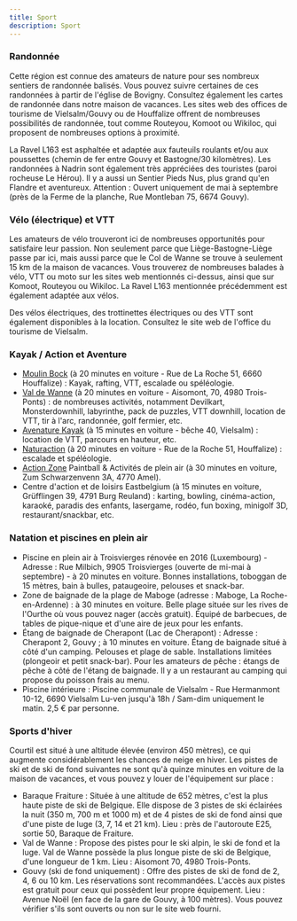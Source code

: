 ```yaml
---
title: Sport
description: Sport
---
```


### Randonnée

Cette région est connue des amateurs de nature pour ses nombreux sentiers de randonnée balisés. Vous pouvez suivre certaines de ces randonnées à partir de l'église de Bovigny. Consultez également les cartes de randonnée dans notre maison de vacances.
Les sites web des offices de tourisme de Vielsalm/Gouvy ou de Houffalize offrent de nombreuses possibilités de randonnée, tout comme Routeyou, Komoot ou Wikiloc, qui proposent de nombreuses options à proximité.

La Ravel L163 est asphaltée et adaptée aux fauteuils roulants et/ou aux poussettes (chemin de fer entre Gouvy et Bastogne/30 kilomètres).
Les randonnées à Nadrin sont également très appréciées des touristes (paroi rocheuse Le Hérou).
Il y a aussi un Sentier Pieds Nus, plus grand qu'en Flandre et aventureux. Attention : Ouvert uniquement de mai à septembre (près de la Ferme de la planche, Rue Montleban 75, 6674 Gouvy).

### Vélo (électrique) et VTT

Les amateurs de vélo trouveront ici de nombreuses opportunités pour satisfaire leur passion. Non seulement parce que Liège-Bastogne-Liège passe par ici, mais aussi parce que le Col de Wanne se trouve à seulement 15 km de la maison de vacances. Vous trouverez de nombreuses balades à vélo, VTT ou moto sur les sites web mentionnés ci-dessus, ainsi que sur Komoot, Routeyou ou Wikiloc. La Ravel L163 mentionnée précédemment est également adaptée aux vélos.

Des vélos électriques, des trottinettes électriques ou des VTT sont également disponibles à la location. Consultez le site web de l'office du tourisme de Vielsalm.

### Kayak / Action et Aventure

- [Moulin Bock](http://www.naturaction.com) (à 20 minutes en voiture - Rue de La Roche 51, 6660 Houffalize) : Kayak, rafting, VTT, escalade ou spéléologie.
- [Val de Wanne](https://www.levaldewanne.com) (à 20 minutes en voiture - Aisomont, 70, 4980 Trois-Ponts) : de nombreuses activités, notamment Devilkart, Monsterdownhill, labyrinthe, pack de puzzles, VTT downhill, location de VTT, tir à l'arc, randonnée, golf fermier, etc.
- [Avenature Kayak](https://www.avenature.be) (à 15 minutes en voiture - bêche 40, Vielsalm) : location de VTT, parcours en hauteur, etc.
- [Naturaction](https://www.naturaction.com) (à 20 minutes en voiture - Rue de la Roche 51, Houffalize) : escalade et spéléologie.
- [Action Zone](https://www.actionzone.be) Paintball & Activités de plein air (à 30 minutes en voiture, Zum Schwarzenvenn 3A, 4770 Amel).
- Centre d'action et de loisirs Eastbelgium (à 15 minutes en voiture, Grüfflingen 39, 4791 Burg Reuland) : karting, bowling, cinéma-action, karaoké, paradis des enfants, lasergame, rodéo, fun boxing, minigolf 3D, restaurant/snackbar, etc.

### Natation et piscines en plein air

- Piscine en plein air à Troisvierges rénovée en 2016 (Luxembourg) - Adresse : Rue Milbich, 9905 Troisvierges (ouverte de mi-mai à septembre) - à 20 minutes en voiture.
  Bonnes installations, toboggan de 15 mètres, bain à bulles, pataugeoire, pelouses et snack-bar.
- Zone de baignade de la plage de Maboge (adresse : Maboge, La Roche-en-Ardenne) : à 30 minutes en voiture. Belle plage située sur les rives de l'Ourthe où vous pouvez nager (accès gratuit). Équipé de
  barbecues, de tables de pique-nique et d'une aire de jeux pour les enfants.
- Étang de baignade de Cherapont (Lac de Cherapont) : Adresse : Cherapont 2, Gouvy ; à 10 minutes en voiture.
  Étang de baignade situé à côté d'un camping. Pelouses et plage de sable. Installations limitées
  (plongeoir et petit snack-bar). Pour les amateurs de pêche : étangs de pêche à côté de l'étang de baignade. Il y a un restaurant
  au camping qui propose du poisson frais au menu.
- Piscine intérieure : Piscine communale de Vielsalm - Rue Hermanmont 10-12, 6690 Vielsalm
  Lu-ven jusqu'à 18h / Sam-dim uniquement le matin. 2,5 € par personne.

### Sports d'hiver

Courtil est situé à une altitude élevée (environ 450 mètres), ce qui augmente considérablement les chances de neige en hiver. Les pistes de ski et de ski de fond suivantes ne sont qu'à quinze minutes en voiture de la maison de vacances, et vous pouvez y louer de l'équipement sur place :

- Baraque Fraiture : Située à une altitude de 652 mètres, c'est la plus haute piste de ski de Belgique. Elle dispose de 3 pistes de ski éclairées la nuit (350 m, 700 m et 1000 m) et de 4 pistes de ski de fond ainsi que d'une piste de luge (3, 7, 14 et 21 km). Lieu : près de l'autoroute E25, sortie 50, Baraque de Fraiture.
- Val de Wanne : Propose des pistes pour le ski alpin, le ski de fond et la luge. Val de Wanne possède la plus longue piste de ski de Belgique, d'une longueur de 1 km. Lieu : Aisomont 70, 4980 Trois-Ponts.
- Gouvy (ski de fond uniquement) : Offre des pistes de ski de fond de 2, 4, 6 ou 10 km. Les réservations sont recommandées. L'accès aux pistes est gratuit pour ceux qui possèdent leur propre équipement. Lieu : Avenue Noël (en face de la gare de Gouvy, à 100 mètres). Vous pouvez vérifier s'ils sont ouverts ou non sur le site web fourni.
